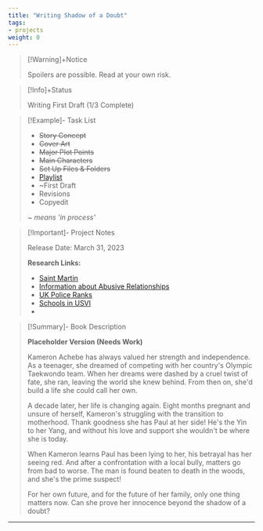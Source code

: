 ```yaml
---
title: "Writing Shadow of a Doubt"
tags:
- projects
weight: 0
---
```


>[!Warning]+Notice
>
> Spoilers are possible. Read at your own risk.


> [!Info]+Status
>
 >Writing First Draft (1/3 Complete)

>[!Example]- Task List
>
> * ~~Story Concept~~
> * ~~Cover Art~~
> * ~~Major Plot Points~~
> * ~~Main Characters~~
> * ~~Set Up Files & Folders~~
> * [Playlist](/notes/cruise-cozies-playlist)
> * ~First Draft
> * Revisions
> * Copyedit
> 
>  
>  _~ means 'in process'_

>[!Important]- Project Notes
>
>
>  Release Date: March 31, 2023
>
> **Research Links:**
> * [Saint Martin](https://en.wikipedia.org/wiki/Saint_Martin_(island))
> * [Information about Abusive Relationships](https://www.thehotline.org/identify-abuse/)
> * [UK Police Ranks](https://en.wikipedia.org/wiki/Police_ranks_of_the_United_Kingdom)
> * [Schools in USVI](https://www.vimovingcenter.com/schools/)
> * 

>[!Summary]- Book Description
> 
> **Placeholder Version (Needs Work)**
> 
> Kameron Achebe has always valued her strength and independence. As a teenager, she dreamed of competing with her country's Olympic Taekwondo team. When her dreams were dashed by a cruel twist of fate, she ran, leaving the world she knew behind. From then on, she'd build a life she could call her own.  
  >
>A decade later, her life is changing again. Eight months pregnant and unsure of herself, Kameron's struggling with the transition to motherhood. Thank goodness she has Paul at her side! He's the Yin to her Yang, and without his love and support she wouldn't be where she is today.  
  >
>When Kameron learns Paul has been lying to her, his betrayal has her seeing red. And after a confrontation with a local bully, matters go from bad to worse. The man is found beaten to death in the woods, and she's the prime suspect!  
  >
>For her own future, and for the future of her family, only one thing matters now. Can she prove her innocence beyond the shadow of a doubt?
****